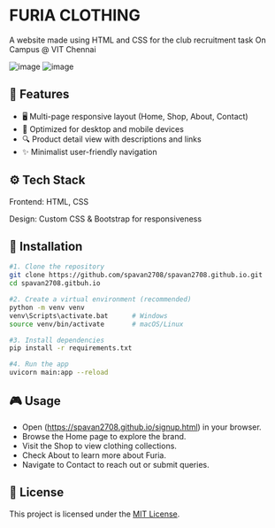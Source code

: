 # FURIA CLOTHING

A website made using HTML and CSS for the club recruitment task On Campus @ VIT Chennai

![image](https://img.shields.io/badge/HTML5-E34F26?style=for-the-badge&logo=html5&logoColor=white)
![image](https://img.shields.io/badge/CSS3-1572B6?style=for-the-badge&logo=css3&logoColor=white)


## 📌 Features

- 🖥️ Multi-page responsive layout (Home, Shop, About, Contact)
- 📱 Optimized for desktop and mobile devices
- 🔍 Product detail view with descriptions and links
- ✨ Minimalist user-friendly navigation

## ⚙️ Tech Stack
Frontend: HTML, CSS

Design: Custom CSS & Bootstrap for responsiveness

## 🚀 Installation
```bash
#1. Clone the repository
git clone https://github.com/spavan2708/spavan2708.github.io.git
cd spavan2708.gitbuh.io

#2. Create a virtual environment (recommended)
python -m venv venv
venv\Scripts\activate.bat      # Windows
source venv/bin/activate       # macOS/Linux

#3. Install dependencies
pip install -r requirements.txt

#4. Run the app
uvicorn main:app --reload
```
## 🎮 Usage

- Open (https://spavan2708.github.io/signup.html) in your browser.
- Browse the Home page to explore the brand.
- Visit the Shop to view clothing collections.
- Check About to learn more about Furia.
- Navigate to Contact to reach out or submit queries.

## 📜 License
This project is licensed under the [MIT License](./LICENSE).

